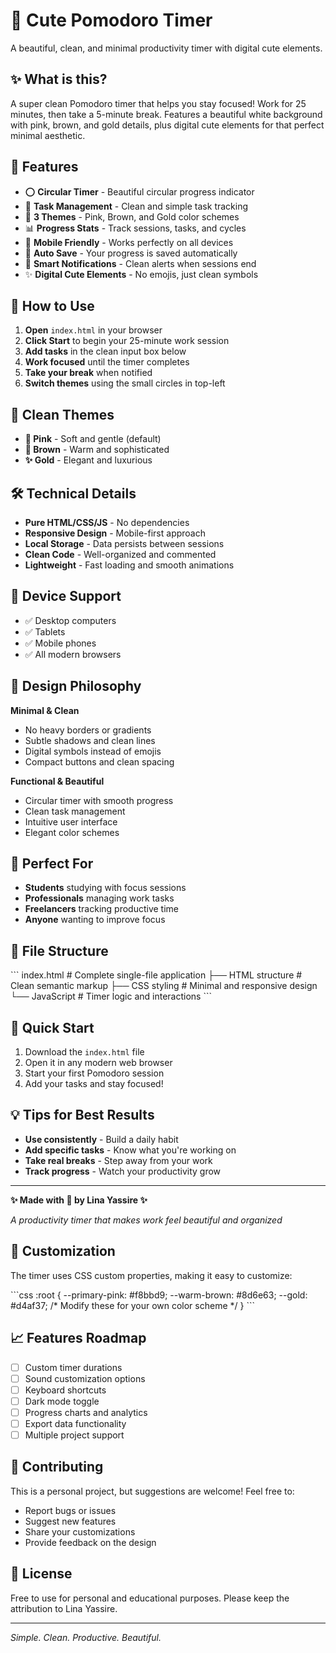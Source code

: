 # 🌸 Cute Pomodoro Timer

A beautiful, clean, and minimal productivity timer with digital cute elements.

## ✨ What is this?

A super clean Pomodoro timer that helps you stay focused! Work for 25 minutes, then take a 5-minute break. Features a beautiful white background with pink, brown, and gold details, plus digital cute elements for that perfect minimal aesthetic.

## 🎀 Features

- ⭕ **Circular Timer** - Beautiful circular progress indicator
- 📝 **Task Management** - Clean and simple task tracking
- 🎨 **3 Themes** - Pink, Brown, and Gold color schemes
- 📊 **Progress Stats** - Track sessions, tasks, and cycles
- 📱 **Mobile Friendly** - Works perfectly on all devices
- 💾 **Auto Save** - Your progress is saved automatically
- 🔔 **Smart Notifications** - Clean alerts when sessions end
- ✨ **Digital Cute Elements** - No emojis, just clean symbols

## 💖 How to Use

1. **Open** `index.html` in your browser
2. **Click Start** to begin your 25-minute work session
3. **Add tasks** in the clean input box below
4. **Work focused** until the timer completes
5. **Take your break** when notified
6. **Switch themes** using the small circles in top-left

## 🎨 Clean Themes

- **🌸 Pink** - Soft and gentle (default)
- **🤎 Brown** - Warm and sophisticated  
- **✨ Gold** - Elegant and luxurious

## 🛠️ Technical Details

- **Pure HTML/CSS/JS** - No dependencies
- **Responsive Design** - Mobile-first approach
- **Local Storage** - Data persists between sessions
- **Clean Code** - Well-organized and commented
- **Lightweight** - Fast loading and smooth animations

## 📱 Device Support

- ✅ Desktop computers
- ✅ Tablets  
- ✅ Mobile phones
- ✅ All modern browsers

## 🌟 Design Philosophy

**Minimal & Clean**
- No heavy borders or gradients
- Subtle shadows and clean lines
- Digital symbols instead of emojis
- Compact buttons and clean spacing

**Functional & Beautiful**
- Circular timer with smooth progress
- Clean task management
- Intuitive user interface
- Elegant color schemes

## 🎯 Perfect For

- **Students** studying with focus sessions
- **Professionals** managing work tasks
- **Freelancers** tracking productive time
- **Anyone** wanting to improve focus

## 📂 File Structure

\`\`\`
index.html          # Complete single-file application
├── HTML structure  # Clean semantic markup
├── CSS styling     # Minimal and responsive design
└── JavaScript      # Timer logic and interactions
\`\`\`

## 🚀 Quick Start

1. Download the `index.html` file
2. Open it in any modern web browser
3. Start your first Pomodoro session
4. Add your tasks and stay focused!

## 💡 Tips for Best Results

- **Use consistently** - Build a daily habit
- **Add specific tasks** - Know what you're working on
- **Take real breaks** - Step away from your work
- **Track progress** - Watch your productivity grow

---

**✨ Made with 💖 by Lina Yassire ✨**

*A productivity timer that makes work feel beautiful and organized*

## 🔧 Customization

The timer uses CSS custom properties, making it easy to customize:

\`\`\`css
:root {
  --primary-pink: #f8bbd9;
  --warm-brown: #8d6e63;
  --gold: #d4af37;
  /* Modify these for your own color scheme */
}
\`\`\`

## 📈 Features Roadmap

- [ ] Custom timer durations
- [ ] Sound customization options
- [ ] Keyboard shortcuts
- [ ] Dark mode toggle
- [ ] Progress charts and analytics
- [ ] Export data functionality
- [ ] Multiple project support

## 🤝 Contributing

This is a personal project, but suggestions are welcome! Feel free to:
- Report bugs or issues
- Suggest new features
- Share your customizations
- Provide feedback on the design

## 📄 License

Free to use for personal and educational purposes. Please keep the attribution to Lina Yassire.

---

*Simple. Clean. Productive. Beautiful.*
